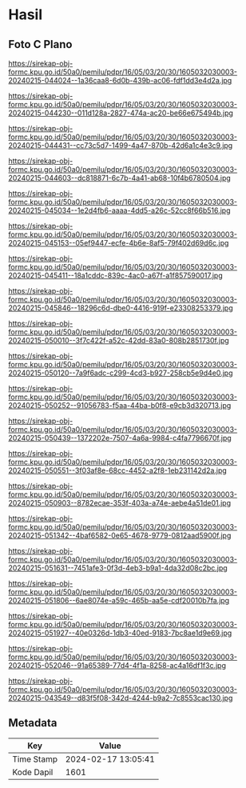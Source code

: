# Hasil

## Foto C Plano

https://sirekap-obj-formc.kpu.go.id/50a0/pemilu/pdpr/16/05/03/20/30/1605032030003-20240215-044024--1a36caa8-6d0b-439b-ac06-fdf1dd3e4d2a.jpg

https://sirekap-obj-formc.kpu.go.id/50a0/pemilu/pdpr/16/05/03/20/30/1605032030003-20240215-044230--011d128a-2827-474a-ac20-be66e675494b.jpg

https://sirekap-obj-formc.kpu.go.id/50a0/pemilu/pdpr/16/05/03/20/30/1605032030003-20240215-044431--cc73c5d7-1499-4a47-870b-42d6a1c4e3c9.jpg

https://sirekap-obj-formc.kpu.go.id/50a0/pemilu/pdpr/16/05/03/20/30/1605032030003-20240215-044603--dc818871-6c7b-4a41-ab68-10f4b6780504.jpg

https://sirekap-obj-formc.kpu.go.id/50a0/pemilu/pdpr/16/05/03/20/30/1605032030003-20240215-045034--1e2d4fb6-aaaa-4dd5-a26c-52cc8f66b516.jpg

https://sirekap-obj-formc.kpu.go.id/50a0/pemilu/pdpr/16/05/03/20/30/1605032030003-20240215-045153--05ef9447-ecfe-4b6e-8af5-79f402d69d6c.jpg

https://sirekap-obj-formc.kpu.go.id/50a0/pemilu/pdpr/16/05/03/20/30/1605032030003-20240215-045411--18a1cddc-839c-4ac0-a67f-a1f857590017.jpg

https://sirekap-obj-formc.kpu.go.id/50a0/pemilu/pdpr/16/05/03/20/30/1605032030003-20240215-045846--18296c6d-dbe0-4416-919f-e23308253379.jpg

https://sirekap-obj-formc.kpu.go.id/50a0/pemilu/pdpr/16/05/03/20/30/1605032030003-20240215-050010--3f7c422f-a52c-42dd-83a0-808b2851730f.jpg

https://sirekap-obj-formc.kpu.go.id/50a0/pemilu/pdpr/16/05/03/20/30/1605032030003-20240215-050120--7a9f6adc-c299-4cd3-b927-258cb5e9d4e0.jpg

https://sirekap-obj-formc.kpu.go.id/50a0/pemilu/pdpr/16/05/03/20/30/1605032030003-20240215-050252--91056783-f5aa-44ba-b0f8-e9cb3d320713.jpg

https://sirekap-obj-formc.kpu.go.id/50a0/pemilu/pdpr/16/05/03/20/30/1605032030003-20240215-050439--1372202e-7507-4a6a-9984-c4fa7796670f.jpg

https://sirekap-obj-formc.kpu.go.id/50a0/pemilu/pdpr/16/05/03/20/30/1605032030003-20240215-050551--3f03af8e-68cc-4452-a2f8-1eb231142d2a.jpg

https://sirekap-obj-formc.kpu.go.id/50a0/pemilu/pdpr/16/05/03/20/30/1605032030003-20240215-050903--8782ecae-353f-403a-a74e-aebe4a51de01.jpg

https://sirekap-obj-formc.kpu.go.id/50a0/pemilu/pdpr/16/05/03/20/30/1605032030003-20240215-051342--4baf6582-0e65-4678-9779-0812aad5900f.jpg

https://sirekap-obj-formc.kpu.go.id/50a0/pemilu/pdpr/16/05/03/20/30/1605032030003-20240215-051631--7451afe3-0f3d-4eb3-b9a1-4da32d08c2bc.jpg

https://sirekap-obj-formc.kpu.go.id/50a0/pemilu/pdpr/16/05/03/20/30/1605032030003-20240215-051806--6ae8074e-a59c-465b-aa5e-cdf20010b7fa.jpg

https://sirekap-obj-formc.kpu.go.id/50a0/pemilu/pdpr/16/05/03/20/30/1605032030003-20240215-051927--40e0326d-1db3-40ed-9183-7bc8ae1d9e69.jpg

https://sirekap-obj-formc.kpu.go.id/50a0/pemilu/pdpr/16/05/03/20/30/1605032030003-20240215-052046--91a65389-77d4-4f1a-8258-ac4a16df1f3c.jpg

https://sirekap-obj-formc.kpu.go.id/50a0/pemilu/pdpr/16/05/03/20/30/1605032030003-20240215-043549--d83f5f08-342d-4244-b9a2-7c8553cac130.jpg


## Metadata

| Key        | Value               |
| ---------- | ------------------- |
| Time Stamp | 2024-02-17 13:05:41 |
| Kode Dapil | 1601                |



